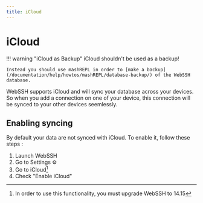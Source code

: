```yaml
---
title: iCloud
---
```


# iCloud
!!! warning "iCloud as Backup"
    iCloud shouldn't be used as a backup!

    Instead you should use mashREPL in order to [make a backup](/documentation/help/howtos/mashREPL/database-backup/) of the WebSSH database.

WebSSH supports iCloud and will sync your database across your devices. So when you add a connection on one of your device, this connection will be synced to your other devices seemlessly.

## Enabling syncing
By default your data are not synced with iCloud. To enable it, follow these steps :

1. Launch WebSSH
2. Go to Settings :gear:
3. Go to iCloud[^1]
4. Check "Enable iCloud"

[^1]: In order to use this functionality, you must upgrade WebSSH to 14.15